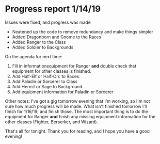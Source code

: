 #  Progress report 1/14/19

Issues were fixed, and progress was made
* Neatened up the code to remove redundancy and make things simpler
* Added Dragonborn and Gnome to the Races
* Added Ranger to the Class
* Added Soldier to Backgrounds

On the agenda for next time: 
1. Fill in informationequipment for Ranger **and** double check that equipment for other classes is finished. 
2. Add Half-Elf  or Half-Orc to Races
3. Add Paladin or Sorcerer to Class
4. Add Hermit or Sage to Background. 
5. Add equipment information for Paladin or Sorcerer

Other notes: I've got a gig tomorrow evening that I'm working, so I'm not sure how much progress will be made. What isn't finished tomorrow I'll finish for 1/16/19, and finish those. The most important thing is to do the equipment for Ranger **and** finish any missing equipment information for the other classes (Fighter, Berserker, and Wizard). 

That's all for tonight. Thank you for reading, and I hope you have a good evening!
